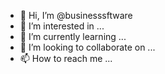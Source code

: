 - 👋 Hi, I’m @businesssftware
- 👀 I’m interested in ...
- 🌱 I’m currently learning ...
- 💞️ I’m looking to collaborate on ...
- 📫 How to reach me ...

<!---
businesssftware/businesssftware is a ✨ special ✨ repository because its `README.md` (this file) appears on your GitHub profile.
You can click the Preview link to take a look at your changes.
--->
